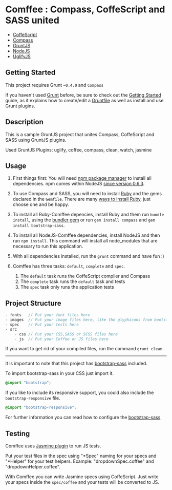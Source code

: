 # Comffee : Compass, CoffeScript and SASS united

- [CoffeScript](https://github.com/jashkenas/coffee-script)
- [Compass](https://github.com/chriseppstein/compass)
- [GruntJS](http://gruntjs.com/)
- [NodeJS](http://nodejs.org/)
- [UglifyJS](https://github.com/mishoo/UglifyJS)

## Getting Started

This project requires Grunt `~0.4.0` and `Compass`

If you haven't used [Grunt](http://gruntjs.com/) before, be sure to check out the [Getting Started](http://gruntjs.com/getting-started) guide, as it explains how to create/edit a [Gruntfile](http://gruntjs.com/sample-gruntfile) as well as install and use Grunt plugins.

## Description

This is a sample GruntJS project that unites Compass, CoffeScript and SASS using GruntJS plugins.

Used GruntJS Plugins: uglify, coffee, compass, clean, watch, jasmine

## Usage

1. First things first: You will need [npm package manager](https://npmjs.org/) to install all dependencies. npm comes within NodeJS [since version 0.6.3](http://blog.nodejs.org/2011/11/25/node-v0-6-3/).

1. To use Compass and SASS, you will need to install [Ruby](http://www.ruby-lang.org/) and the gems declared in the `Gemfile`. There are many [ways to install Ruby](http://www.ruby-lang.org/en/downloads/), just choose one and be happy.

1. To install all Ruby-Comffee depencies, install Ruby and them run `bundle install`, using the [bundler gem](http://gembundler.com/) or run `gem install compass` and `gem install bootstrap-sass`.

1. To install all NodeJS-Comffee dependencies, install NodeJS and then run `npm install`. This command will install all node_modules that are necessary to run this application.

1. With all dependencies installed, run the `grunt` command and have fun :)

1. Comffee has three tasks: `default`, `complete` and `spec`. 
	1. The `default` task runs the CoffeScript compiler and Compass
	1. The `complete` task runs the `default` task and tests
	1. The `spec` task only runs the application tests

## Project Structure

```js
- fonts   // Put your font files here
- images  // Put your image files here, like the glyphicons from bootstrap
- spec    // Put your tests here
- src 
	- css // Put your CSS,SASS or SCSS files here
	- js  // Put your Coffee or JS files here
```

If you want to get rid of your compiled files, run the command `grunt clean`.

-------------------------------------

It is important to note that this project has [bootstrap-sass](https://github.com/thomas-mcdonald/bootstrap-sass) included.

To import bootstrap-sass in your CSS just import it.

```css
@import "bootstrap";
```

If you like to include its responsive support, you could also include the `bootstrap-responsive` file.

```css
@import "bootstrap-responsive";
```

For further information you can read how to configure the [bootstrap-sass](https://github.com/thomas-mcdonald/bootstrap-sass/#css)

## Testing

Comffee uses [Jasmine plugin](https://github.com/gruntjs/grunt-contrib-jasmine) to run JS tests. 

Put your test files in the spec using "\*Spec" naming for your specs and "\*Helper" for your test helpers. Example: "dropdownSpec.coffee" and "dropdownHelper.coffee".

With Comffee you can write Jasmine specs using CoffeScript. Just write your specs inside the `spec/coffee` and your tests will be converted to JS.
